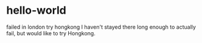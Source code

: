 # hello-world
failed in london try hongkong
I haven't stayed there long enough to actually fail, but would like to try Hongkong.
